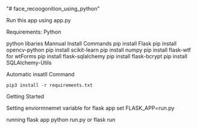 "# face_recoogonition_using_python" 


Run this app using app.py


Requirements:
Python

python libaries 
Mannual Install Commands
    pip install Flask
    pip install opencv-python
    pip install scikit-learn
    pip install numpy
    pip install flask-wtf  for wtForms
    pip install flask-sqlalchemy
    pip install flask-bcrypt
    pip install SQLAlchemy-Utils

Automatic insatll Command
    
    pip3 install -r requirements.txt



Getting Started


Setting enviormnemet variable for flask app
set FLASK_APP=run.py

running flask app
python run.py
or 
flask run

